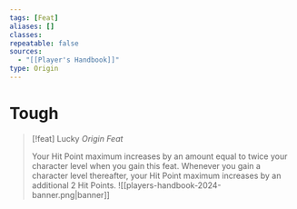 ```yaml
---
tags: [Feat]
aliases: []
classes: 
repeatable: false
sources:
  - "[[Player's Handbook]]"
type: Origin
---
```

# Tough
>[!feat] Lucky
>_Origin Feat_
>
>Your Hit Point maximum increases by an amount equal to twice your character level when you gain this feat. Whenever you gain a character level thereafter, your Hit Point maximum increases by an additional 2 Hit Points.
![[players-handbook-2024-banner.png|banner]]